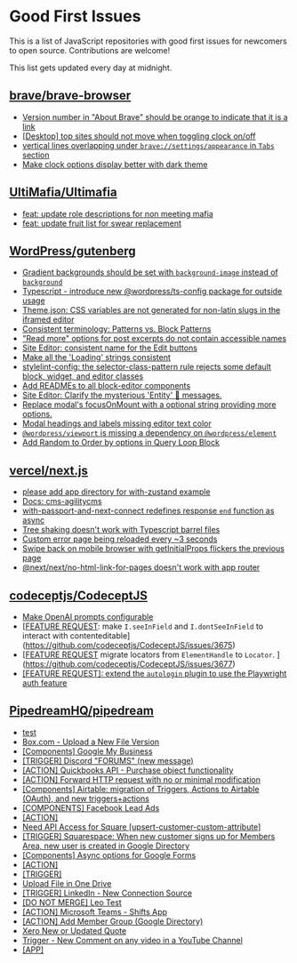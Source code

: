 # Good First Issues

This is a list of JavaScript repositories with good first issues for newcomers to open source. Contributions are welcome!

This list gets updated every day at midnight.

## [brave/brave-browser](https://github.com/brave/brave-browser)

- [Version number in "About Brave" should be orange to indicate that it is a link](https://github.com/brave/brave-browser/issues/26040)
- [[Desktop] top sites should not move when toggling clock on/off](https://github.com/brave/brave-browser/issues/11484)
- [vertical lines overlapping under `brave://settings/appearance` in `Tabs` section](https://github.com/brave/brave-browser/issues/30100)
- [Make clock options display better with dark theme](https://github.com/brave/brave-browser/issues/12061)

## [UltiMafia/Ultimafia](https://github.com/UltiMafia/Ultimafia)

- [feat: update role descriptions for non meeting mafia](https://github.com/UltiMafia/Ultimafia/issues/780)
- [feat: update fruit list for swear replacement](https://github.com/UltiMafia/Ultimafia/issues/765)

## [WordPress/gutenberg](https://github.com/WordPress/gutenberg)

- [Gradient backgrounds should be set with `background-image` instead of `background`](https://github.com/WordPress/gutenberg/issues/32787)
- [Typescript - introduce new @wordpress/ts-config package for outside usage](https://github.com/WordPress/gutenberg/issues/48954)
- [Theme.json: CSS variables are not generated for non-latin slugs in the iframed editor](https://github.com/WordPress/gutenberg/issues/49711)
- [Consistent terminology: Patterns vs. Block Patterns](https://github.com/WordPress/gutenberg/issues/49617)
- ["Read more" options for post excerpts do not contain accessible names](https://github.com/WordPress/gutenberg/issues/45396)
- [Site Editor: consistent name for the Edit buttons](https://github.com/WordPress/gutenberg/issues/47780)
- [Make all the 'Loading' strings consistent](https://github.com/WordPress/gutenberg/issues/52886)
- [stylelint-config: the selector-class-pattern rule rejects some default block, widget, and editor classes](https://github.com/WordPress/gutenberg/issues/28616)
- [Add READMEs to all block-editor components](https://github.com/WordPress/gutenberg/issues/22891)
- [Site Editor: Clarify the mysterious 'Entity' 👻  messages.](https://github.com/WordPress/gutenberg/issues/47886)
- [Replace modal's focusOnMount with a optional string providing more options.](https://github.com/WordPress/gutenberg/issues/7698)
- [Modal headings and labels missing editor text color](https://github.com/WordPress/gutenberg/issues/50448)
- [`@wordpress/viewport` is missing a dependency on `@wordpress/element`](https://github.com/WordPress/gutenberg/issues/41346)
- [Add Random to Order by options in Query Loop Block](https://github.com/WordPress/gutenberg/issues/40481)

## [vercel/next.js](https://github.com/vercel/next.js)

- [please add app directory for with-zustand example](https://github.com/vercel/next.js/issues/52858)
- [Docs: cms-agilitycms](https://github.com/vercel/next.js/issues/52867)
- [with-passport-and-next-connect redefines response `end` function as async](https://github.com/vercel/next.js/issues/51628)
- [Tree shaking doesn't work with Typescript barrel files](https://github.com/vercel/next.js/issues/12557)
- [Custom error page being reloaded every ~3 seconds](https://github.com/vercel/next.js/issues/10024)
- [Swipe back on mobile browser with getInitialProps flickers the previous page](https://github.com/vercel/next.js/issues/10465)
- [@next/next/no-html-link-for-pages doesn't work with app router](https://github.com/vercel/next.js/issues/51742)

## [codeceptjs/CodeceptJS](https://github.com/codeceptjs/CodeceptJS)

- [Make OpenAI prompts configurable](https://github.com/codeceptjs/CodeceptJS/issues/3731)
- [[FEATURE REQUEST](playwright): make `I.seeInField` and `I.dontSeeInField` to interact with contenteditable](https://github.com/codeceptjs/CodeceptJS/issues/3675)
- [[FEATURE REQUEST](playwright) migrate locators from `ElementHandle` to `Locator`. ](https://github.com/codeceptjs/CodeceptJS/issues/3677)
- [[FEATURE REQUEST]: extend the `autologin` plugin to use the Playwright auth feature](https://github.com/codeceptjs/CodeceptJS/issues/3683)

## [PipedreamHQ/pipedream](https://github.com/PipedreamHQ/pipedream)

- [test](https://github.com/PipedreamHQ/pipedream/issues/7399)
- [Box.com - Upload a New File Version](https://github.com/PipedreamHQ/pipedream/issues/7198)
- [[Components] Google My Business](https://github.com/PipedreamHQ/pipedream/issues/6979)
- [[TRIGGER] Discord "FORUMS" (new message)](https://github.com/PipedreamHQ/pipedream/issues/7071)
- [[ACTION] Quickbooks API - Purchase object functionality](https://github.com/PipedreamHQ/pipedream/issues/7196)
- [[ACTION] Forward HTTP request with no or minimal modification](https://github.com/PipedreamHQ/pipedream/issues/6882)
- [[Components] Airtable: migration of Triggers, Actions to Airtable (OAuth), and new triggers+actions](https://github.com/PipedreamHQ/pipedream/issues/7322)
- [[COMPONENTS] Facebook Lead Ads](https://github.com/PipedreamHQ/pipedream/issues/6907)
- [[ACTION]](https://github.com/PipedreamHQ/pipedream/issues/7333)
- [Need API Access for Square [upsert-customer-custom-attribute]](https://github.com/PipedreamHQ/pipedream/issues/7329)
- [[TRIGGER] Squarespace: When new customer signs up for Members Area, new user is created in Google Directory](https://github.com/PipedreamHQ/pipedream/issues/7311)
- [[Components] Async options for Google Forms](https://github.com/PipedreamHQ/pipedream/issues/7162)
- [[ACTION]](https://github.com/PipedreamHQ/pipedream/issues/7274)
- [[TRIGGER]](https://github.com/PipedreamHQ/pipedream/issues/7276)
- [Upload File in One Drive](https://github.com/PipedreamHQ/pipedream/issues/7219)
- [[TRIGGER] LinkedIn - New Connection Source](https://github.com/PipedreamHQ/pipedream/issues/6846)
- [[DO NOT MERGE] Leo Test](https://github.com/PipedreamHQ/pipedream/issues/7232)
- [[ACTION] Microsoft Teams - Shifts App](https://github.com/PipedreamHQ/pipedream/issues/6681)
- [[ACTION] Add Member Group (Google Directory) ](https://github.com/PipedreamHQ/pipedream/issues/7139)
- [Xero New or Updated Quote](https://github.com/PipedreamHQ/pipedream/issues/7152)
- [Trigger - New Comment on any video in a YouTube Channel](https://github.com/PipedreamHQ/pipedream/issues/7134)
- [[APP]](https://github.com/PipedreamHQ/pipedream/issues/3509)

